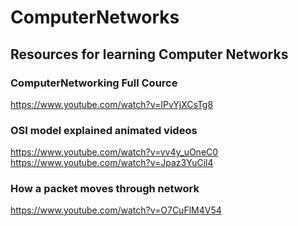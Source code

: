 # ComputerNetworks
## Resources for learning Computer Networks

### ComputerNetworking Full Cource
https://www.youtube.com/watch?v=IPvYjXCsTg8

### OSI model explained animated videos 
https://www.youtube.com/watch?v=vv4y_uOneC0                                                                                                                                                                            
https://www.youtube.com/watch?v=Jpaz3YuCil4                                                                                                                           

### How a packet moves through network 
https://www.youtube.com/watch?v=O7CuFlM4V54
